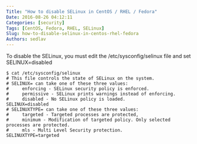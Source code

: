 ```yaml
---
Title: "How to disable SELinux in CentOS / RHEL / Fedora"
Date: 2016-08-26 04:12:11
Categories: [security]
Tags: [CentOS, Fedora, RHEL, SELinux]
Slug: how-to-disable-selinux-in-centos-rhel-fedora
Authors: sedlav
---
```


To disable the SELinux, you must edit the /etc/sysconfig/selinux file and set SELINUX=disabled

```
$ cat /etc/sysconfig/selinux
# This file controls the state of SELinux on the system.
# SELINUX= can take one of these three values:
#     enforcing - SELinux security policy is enforced.
#     permissive - SELinux prints warnings instead of enforcing.
#     disabled - No SELinux policy is loaded.
SELINUX=disabled
# SELINUXTYPE= can take one of these three values:
#     targeted - Targeted processes are protected,
#     minimum - Modification of targeted policy. Only selected processes are protected.
#     mls - Multi Level Security protection.
SELINUXTYPE=targeted
```
